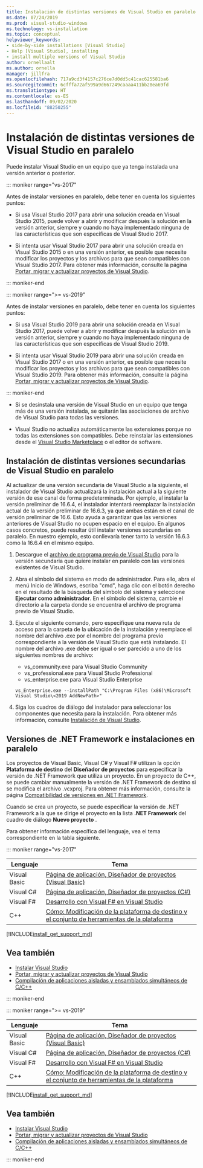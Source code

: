 ```yaml
---
title: Instalación de distintas versiones de Visual Studio en paralelo
ms.date: 07/24/2019
ms.prod: visual-studio-windows
ms.technology: vs-installation
ms.topic: conceptual
helpviewer_keywords:
- side-by-side installations [Visual Studio]
- Help [Visual Studio], installing
- install multiple versions of Visual Studio
author: ornellaalt
ms.author: ornella
manager: jillfra
ms.openlocfilehash: 717a9cd3f4157c276ce7d0dd5c41cac625581ba6
ms.sourcegitcommit: 6cfffa72af599a9d667249caaaa411bb28ea69fd
ms.translationtype: HT
ms.contentlocale: es-ES
ms.lasthandoff: 09/02/2020
ms.locfileid: "88250255"
---
```

# <a name="install-visual-studio-versions-side-by-side"></a>Instalación de distintas versiones de Visual Studio en paralelo

Puede instalar Visual Studio en un equipo que ya tenga instalada una versión anterior o posterior.

::: moniker range="vs-2017"

Antes de instalar versiones en paralelo, debe tener en cuenta los siguientes puntos:

* Si usa Visual Studio 2017 para abrir una solución creada en Visual Studio 2015, puede volver a abrir y modificar después la solución en la versión anterior, siempre y cuando no haya implementado ninguna de las características que son específicas de Visual Studio 2017.

* Si intenta usar Visual Studio 2017 para abrir una solución creada en Visual Studio 2015 o en una versión anterior, es posible que necesite modificar los proyectos y los archivos para que sean compatibles con Visual Studio 2017. Para obtener más información, consulte la página [Portar, migrar y actualizar proyectos de Visual Studio](../porting/port-migrate-and-upgrade-visual-studio-projects.md?view=vs-2017).

::: moniker-end

::: moniker range=">= vs-2019"

Antes de instalar versiones en paralelo, debe tener en cuenta los siguientes puntos:

* Si usa Visual Studio 2019 para abrir una solución creada en Visual Studio 2017, puede volver a abrir y modificar después la solución en la versión anterior, siempre y cuando no haya implementado ninguna de las características que son específicas de Visual Studio 2019.

* Si intenta usar Visual Studio 2019 para abrir una solución creada en Visual Studio 2017 o en una versión anterior, es posible que necesite modificar los proyectos y los archivos para que sean compatibles con Visual Studio 2019. Para obtener más información, consulte la página [Portar, migrar y actualizar proyectos de Visual Studio](../porting/port-migrate-and-upgrade-visual-studio-projects.md).

::: moniker-end

* Si se desinstala una versión de Visual Studio en un equipo que tenga más de una versión instalada, se quitarán las asociaciones de archivo de Visual Studio para todas las versiones.

* Visual Studio no actualiza automáticamente las extensiones porque no todas las extensiones son compatibles. Debe reinstalar las extensiones desde el [Visual Studio Marketplace](https://marketplace.visualstudio.com/) o el editor de software.

## <a name="install-minor-visual-studio-versions-side-by-side"></a>Instalación de distintas versiones secundarias de Visual Studio en paralelo

Al actualizar de una versión secundaria de Visual Studio a la siguiente, el instalador de Visual Studio actualizará la instalación actual a la siguiente versión de ese canal de forma predeterminada. Por ejemplo, al instalar la versión preliminar de 16.6.4, el instalador intentará reemplazar la instalación actual de la versión preliminar de 16.6.3, ya que ambas están en el canal de versión preliminar de 16.6. Esto ayuda a garantizar que las versiones anteriores de Visual Studio no ocupen espacio en el equipo. En algunos casos concretos, puede resultar útil instalar versiones secundarias en paralelo. En nuestro ejemplo, esto conllevaría tener tanto la versión 16.6.3 como la 16.6.4 en el mismo equipo.

1. Descargue el [archivo de programa previo de Visual Studio](https://docs.microsoft.com/visualstudio/releases/2019/history#installing-an-earlier-release) para la versión secundaria que quiere instalar en paralelo con las versiones existentes de Visual Studio.
2. Abra el símbolo del sistema en modo de administrador. Para ello, abra el menú Inicio de Windows, escriba "cmd", haga clic con el botón derecho en el resultado de la búsqueda del símbolo del sistema y seleccione **Ejecutar como administrador**. En el símbolo del sistema, cambie el directorio a la carpeta donde se encuentra el archivo de programa previo de Visual Studio.
3. Ejecute el siguiente comando, pero especifique una nueva ruta de acceso para la carpeta de la ubicación de la instalación y reemplace el nombre del archivo .exe por el nombre del programa previo correspondiente a la versión de Visual Studio que está instalando. El nombre del archivo .exe debe ser igual o ser parecido a uno de los siguientes nombres de archivo:
   * vs_community.exe para Visual Studio Community
   * vs_professional.exe para Visual Studio Professional
   * vs_enterprise.exe para Visual Studio Enterprise

   ```
   vs_Enterprise.exe --installPath "C:\Program Files (x86)\Microsoft Visual Studio\<2019 AddNewPath>"
   ```

4. Siga los cuadros de diálogo del instalador para seleccionar los componentes que necesita para la instalación. Para obtener más información, consulte [Instalación de Visual Studio](install-visual-studio.md#step-4---choose-workloads).

## <a name="net-framework-versions-and-side-by-side-installations"></a>Versiones de .NET Framework e instalaciones en paralelo

Los proyectos de Visual Basic, Visual C# y Visual F# utilizan la opción **Plataforma de destino** del **Diseñador de proyectos** para especificar la versión de .NET Framework que utiliza un proyecto. En un proyecto de C++, se puede cambiar manualmente la versión de .NET Framework de destino si se modifica el archivo .vcxproj. Para obtener más información, consulte la página [Compatibilidad de versiones en .NET Framework](/dotnet/framework/migration-guide/version-compatibility).

Cuando se crea un proyecto, se puede especificar la versión de .NET Framework a la que se dirige el proyecto en la lista **.NET Framework** del cuadro de diálogo **Nuevo proyecto** .

Para obtener información específica del lenguaje, vea el tema correspondiente en la tabla siguiente.

::: moniker range="vs-2017"

| Lenguaje | Tema |
|--------------|-----------|
| Visual Basic | [Página de aplicación, Diseñador de proyectos (Visual Basic)](../ide/reference/application-page-project-designer-visual-basic.md?view=vs-2017) |
| Visual C# | [Página de aplicación, Diseñador de proyectos (C#)](../ide/reference/application-page-project-designer-csharp.md?view=vs-2017) |
| Visual F# | [Desarrollo con Visual F# en Visual Studio](../ide/fsharp-visual-studio.md?view=vs-2017) |
|C++ | [Cómo: Modificación de la plataforma de destino y el conjunto de herramientas de la plataforma](/cpp/build/how-to-modify-the-target-framework-and-platform-toolset/) |

[!INCLUDE[install_get_support_md](includes/install_get_support_md.md)]

## <a name="see-also"></a>Vea también

* [Instalar Visual Studio](install-visual-studio.md?view=vs-2017)
* [Portar, migrar y actualizar proyectos de Visual Studio](../porting/port-migrate-and-upgrade-visual-studio-projects.md?view=vs-2017)
* [Compilación de aplicaciones aisladas y ensamblados simultáneos de C/C++](/cpp/build/building-c-cpp-isolated-applications-and-side-by-side-assemblies/)

::: moniker-end

::: moniker range=">= vs-2019"

| Lenguaje | Tema |
|--------------|-----------|
| Visual Basic | [Página de aplicación, Diseñador de proyectos (Visual Basic)](../ide/reference/application-page-project-designer-visual-basic.md) |
| Visual C# | [Página de aplicación, Diseñador de proyectos (C#)](../ide/reference/application-page-project-designer-csharp.md) |
| Visual F# | [Desarrollo con Visual F# en Visual Studio](../ide/fsharp-visual-studio.md) |
| C++ | [Cómo: Modificación de la plataforma de destino y el conjunto de herramientas de la plataforma](/cpp/build/how-to-modify-the-target-framework-and-platform-toolset/) |

[!INCLUDE[install_get_support_md](includes/install_get_support_md.md)]

## <a name="see-also"></a>Vea también

* [Instalar Visual Studio](install-visual-studio.md)
* [Portar, migrar y actualizar proyectos de Visual Studio](../porting/port-migrate-and-upgrade-visual-studio-projects.md)
* [Compilación de aplicaciones aisladas y ensamblados simultáneos de C/C++](/cpp/build/building-c-cpp-isolated-applications-and-side-by-side-assemblies/)

::: moniker-end
